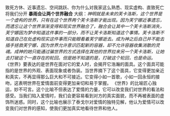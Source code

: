致死方休、近事遗忘、空间跳跃、你为什么对我家这么熟悉、现实虚构、直致死亡将我们分开
**暴雨会让两个世界融合**
大纲：_神明就是未来的芙卡洛斯，这个世界是一个虚构的世界，只有在这个世界两个芙卡洛斯才能出现。因为芙宁娜近事遗忘，而遗忘让这个世界渐渐变得和现实世界融合了，融合会让其中一个芙卡洛斯消失，芙宁娜因为梦中知道这件事的一部分，而不让芙卡洛斯知道这个事情。芙卡洛斯不知道自己在处虚构现实这件事而只能眼看着芙宁娜逝去。成为神之后自己并不能去插手拯救芙宁娜，因为世界允许意识匹配新的容器，却不允许容器收集消散的灵魂。成神的她只能通过骗世界的方式选择在其他的世界拉来另一个芙卡洛斯，让她去打破这个一直存在的轮回。但是她不知道的是，打破这个轮回，也是命运。_
《世界》要表达的是世界在面对它的爱人时，会揭开它浩瀚的面具。这个面具可能指的是世界的外观、表面现象或者伪装。当世界摘下了这个面具，它变得更加亲近和真实，不再显得那么巨大和不可接近。它变得小如一首歌，小如一回永恒的接吻，这表明世界在爱情面前变得更加亲切和易于掌握。
《世界》的比喻匠心独运，妙不可言。这个比喻不但表达了爱情的力量，它可以改变我们对世界的看法和感受。当我们陷入爱情时，我们会更容易看到对方的真实面貌，而不再被表面的虚饰所迷惑。同时，这个比喻也展示了泰戈尔对爱情的独特见解，他认为爱情可以改变我们对世界的感知，使我们更加真实地看待世界和他人。

